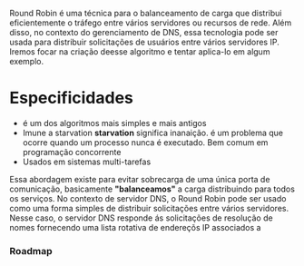 Round Robin é uma técnica para o balanceamento de carga que distribui eficientemente o tráfego entre vários servidores ou recursos de rede. Além disso, no contexto do gerenciamento de DNS, essa tecnologia pode ser usada para distribuir solicitações de usuários entre vários servidores IP. Iremos focar na criação deesse algoritmo e tentar aplica-lo em algum exemplo.

# Especificidades
- é um dos algoritmos mais simples e mais antigos
- Imune a starvation
	__starvation__ significa inanaição. é um problema que ocorre quando um processo nunca é executado. Bem comum em programação concorrente
- Usados em sistemas multi-tarefas

Essa abordagem existe para evitar sobrecarga de uma única porta de comunicação, basicamente __"balanceamos"__ a carga distribuindo para todos os serviços.
No contexto de servidor DNS, o Round Robin pode ser usado como uma forma simples de distribuir solicitações entre vários servidores.
Nesse caso, o servidor DNS responde ás solicitações de resolução de nomes fornecendo uma lista rotativa de endereçõs IP associados a
### Roadmap
